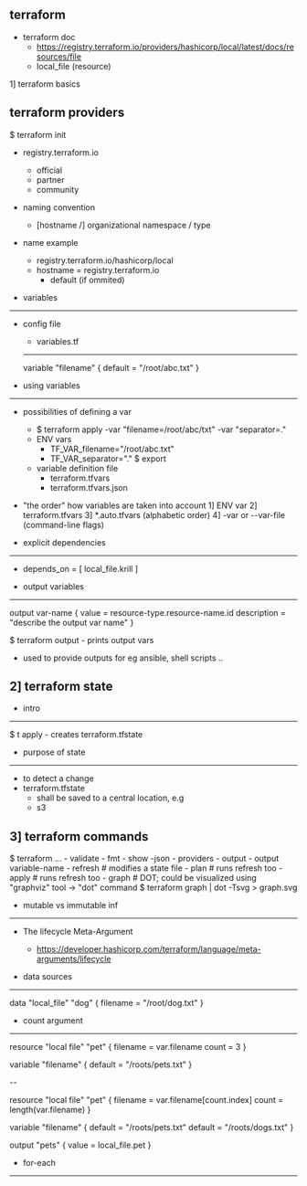 terraform
---
- terraform doc
    - https://registry.terraform.io/providers/hashicorp/local/latest/docs/resources/file
    - local_file (resource)


1] terraform basics


terraform providers
---
$ terraform init

- registry.terraform.io
    - official
    - partner
    - community

- naming convention
    - [hostname /] organizational namespace / type

- name example
    - registry.terraform.io/hashicorp/local
    - hostname = registry.terraform.io
        - default (if ommited)



- variables
---
- config file
    - variables.tf
    ---
    variable "filename" {
        default = "/root/abc.txt"
    }



- using variables
---
- possibilities of defining a var
    - $ terraform apply -var "filename=/root/abc/txt" -var "separator=."
    - ENV vars
        - TF_VAR_filename="/root/abc.txt"
        - TF_VAR_separator="."
        $ export 
    - variable definition file
        - terraform.tfvars
        - terraform.tfvars.json

- "the order" how variables are taken into account
    1] ENV var
    2] terraform.tfvars
    3] *.auto.tfvars (alphabetic order)
    4] -var or --var-file (command-line flags)



- explicit dependencies
---
- depends_on = [ local_file.krill ]



- output variables
---
output var-name {
    value = resource-type.resource-name.id
    description = "describe the output var name"
}

$ terraform output
    - prints output vars

- used to provide outputs for eg ansible, shell scripts ..



2] terraform state
---

- intro
---
$ t apply
    - creates terraform.tfstate



- purpose of state
---
- to detect a change
- terraform.tfstate 
    - shall be saved to a central location, e.g
    - s3



3] terraform commands
---
$ terraform ...
    - validate
    - fmt
    - show -json
    - providers
    - output
    - output variable-name
    - refresh   # modifies a state file
    - plan      # runs refresh too
    - apply     # runs refresh too
    - graph     # DOT; could be visualized using "graphviz" tool -> "dot" command
        $ terraform graph | dot -Tsvg > graph.svg



- mutable vs immutable inf
---
- The lifecycle Meta-Argument
    - https://developer.hashicorp.com/terraform/language/meta-arguments/lifecycle



- data sources
---
data "local_file" "dog" {
    filename = "/root/dog.txt"
}


- count argument
---
resource "local file" "pet" {
    filename = var.filename
    count = 3
}

variable "filename" {
    default = "/roots/pets.txt"
}

--

resource "local file" "pet" {
    filename = var.filename[count.index]
    count = length(var.filename)
}

variable "filename" {
    default = "/roots/pets.txt"
    default = "/roots/dogs.txt"
}

output "pets" {
    value = local_file.pet
}



- for-each
---


